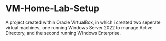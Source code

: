 # VM-Home-Lab-Setup
A project created within Oracle VirtualBox, in which i created two seperate virtual machines, one running Windows Server 2022 to manage Active Directory, and the second running Windows Enterprise.
